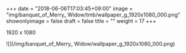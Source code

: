+++
date = "2018-06-06T17:03:45+09:00"
image = "img/banquet_of_Merry_ Widow/tmb/wallpaper_g_1920x1080_000.png"
showonlyimage = false
draft = false
title = ""
weight = 17
+++

1920 x 1080

![](/img/banquet_of_Merry_ Widow/wallpaper_g_1920x1080_000.png)

